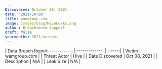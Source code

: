 ```yaml
---
Discovered: October 08, 2021
date: '2021-10-08'
title: wamgroup.com
image: images/blog/HiveLeaks.png
author: Breachsense Support
draft: false
yearmonths: 2021/october
---
```


| Data Breach Report------------:   |:-------------:    | :-----:|
| Victim    | wamgroup.com      | 
| Threat Actor    | Hive      | 
| Date Discovered    | Oct 08, 2021      | 
| Description    | N/A      | 
| Leak Size    | N/A      | 

